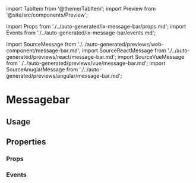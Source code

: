import TabItem from '@theme/TabItem';
import Preview from '@site/src/components/Preview';

import Props from './../auto-generated/ix-message-bar/props.md';
import Events from './../auto-generated/ix-message-bar/events.md';

import SourceMessage from './../auto-generated/previews/web-component/message-bar.md';
import SourceReactMessage from './../auto-generated/previews/react/message-bar.md';
import SourceVueMessage from './../auto-generated/previews/vue/message-bar.md';
import SourceAnuglarMessage from './../auto-generated/previews/angular/message-bar.md';

# Messagebar

## Usage

<Preview name="message-bar" height="14rem">
  <TabItem value="javascript">
    <SourceMessage />
  </TabItem>
  <TabItem value="react">
    <SourceReactMessage />
  </TabItem>
  <TabItem value="vue">
    <SourceVueMessage />
  </TabItem>
  <TabItem value="angular">
    <SourceAnuglarMessage />
  </TabItem>
</Preview>

## Properties

### Props

<Props />

### Events

<Events />
